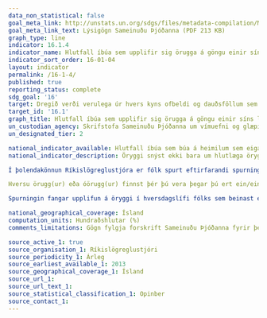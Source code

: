 ```yaml
---
data_non_statistical: false
goal_meta_link: http://unstats.un.org/sdgs/files/metadata-compilation/Metadata-Goal-16.pdf
goal_meta_link_text: Lýsigögn Sameinuðu Þjóðanna (PDF 213 KB)
graph_type: line
indicator: 16.1.4
indicator_name: Hlutfall íbúa sem upplifir sig örugga á göngu einir síns liðs í nágrenni heimilis síns.
indicator_sort_order: 16-01-04
layout: indicator
permalink: /16-1-4/
published: true
reporting_status: complete
sdg_goal: '16'
target: Dregið verði verulega úr hvers kyns ofbeldi og dauðsföllum sem rekja má til þess.
target_id: '16.1'
graph_title: Hlutfall íbúa sem upplifir sig örugga á göngu einir síns liðs í nágrenni heimilis síns.
un_custodian_agency: Skrifstofa Sameinuðu Þjóðanna um vímuefni og glæpi (UNODC)
un_designated_tier: 2

national_indicator_available: Hlutfall íbúa sem búa á heimilum sem eiga á hættu að búa við fátækt, eftir kyni og aldri
national_indicator_description: Öryggi snýst ekki bara um hlutlæga öryggisþætti heldur skiptir upplifun borgaranna á öryggi líka máli. Ef misræmi myndast á milli hlutlægra öryggisþátta og upplifana almennings getur það verið vísbending um að það þurfi að efla upplýsingagjöf um stöðu öryggismála. Upplifanir á öryggi og óöryggi geta líka haft afleiðingar. Ef óöryggi er útbreytt getur það dregið úr trausti í samfélaginu og dregið þannig úr viðnámsgetu þess.

Í þolendakönnun Ríkislögreglustjóra er fólk spurt eftirfarandi spurningar:

Hversu örugg(ur) eða óörugg(ur) finnst þér þú vera þegar þú ert ein/einn á ferli í þínu hverfi/byggðarlagi þegar myrkur er skollið á?

Spurningin fangar upplifun á öryggi í hversdagslífi fólks sem beinast einkum að afbrotum. Svarkostirnir eru fjórir: 1) Mjög örugg(ur); 2) frekar örugg(ur); 3) frekar óörugg(ur); 4) mjög óörugg(ur).

national_geographical_coverage: Ísland
computation_units: Hundraðshlutar (%)
comments_limitations: Gögn fylgja forskrift Sameinuðu Þjóðanna fyrir þennan mælikvarða. Þessi mælikvarði var fundinn í samstarfi við sérfræðinga í málefninu.

source_active_1: true
source_organisation_1: Ríkislögreglustjóri
source_periodicity_1: Árleg
source_earliest_available_1: 2013
source_geographical_coverage_1: Ísland
source_url_1: 
source_url_text_1: 
source_statistical_classification_1: Opinber
source_contact_1: 
---
```


